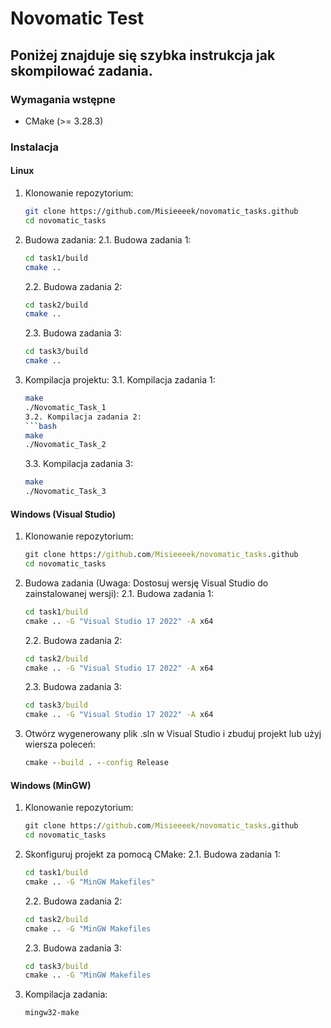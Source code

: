 # Novomatic Test

## Poniżej znajduje się szybka instrukcja jak skompilować zadania.

### Wymagania wstępne

- CMake (>= 3.28.3)

### Instalacja

#### Linux

1. Klonowanie repozytorium:
   ```bash
   git clone https://github.com/Misieeeek/novomatic_tasks.github
   cd novomatic_tasks
   ```
2. Budowa zadania:
   2.1. Budowa zadania 1:
   ```bash
   cd task1/build
   cmake ..
   ```
   2.2. Budowa zadania 2:
   ```bash
   cd task2/build
   cmake ..
   ```
   2.3. Budowa zadania 3:
   ```bash
   cd task3/build
   cmake ..
   ```
3. Kompilacja projektu:
   3.1. Kompilacja zadania 1:
   ````bash
   make
   ./Novomatic_Task_1
   3.2. Kompilacja zadania 2:
   ```bash
   make
   ./Novomatic_Task_2
   ````
   3.3. Kompilacja zadania 3:
   ```bash
   make
   ./Novomatic_Task_3
   ```

#### Windows (Visual Studio)

1. Klonowanie repozytorium:
   ```cmd
   git clone https://github.com/Misieeeek/novomatic_tasks.github
   cd novomatic_tasks
   ```
2. Budowa zadania (Uwaga: Dostosuj wersję Visual Studio do zainstalowanej wersji):
   2.1. Budowa zadania 1:
   ```cmd
   cd task1/build
   cmake .. -G "Visual Studio 17 2022" -A x64
   ```
   2.2. Budowa zadania 2:
   ```cmd
   cd task2/build
   cmake .. -G "Visual Studio 17 2022" -A x64
   ```
   2.3. Budowa zadania 3:
   ```cmd
   cd task3/build
   cmake .. -G "Visual Studio 17 2022" -A x64
   ```
3. Otwórz wygenerowany plik .sln w Visual Studio i zbuduj projekt lub użyj wiersza poleceń:
   ```cmd
   cmake --build . --config Release
   ```

#### Windows (MinGW)

1. Klonowanie repozytorium:
   ```cmd
   git clone https://github.com/Misieeeek/novomatic_tasks.github
   cd novomatic_tasks
   ```
2. Skonfiguruj projekt za pomocą CMake:
   2.1. Budowa zadania 1:
   ```cmd
   cd task1/build
   cmake .. -G "MinGW Makefiles"
   ```
   2.2. Budowa zadania 2:
   ```cmd
   cd task2/build
   cmake .. -G "MinGW Makefiles
   ```
   2.3. Budowa zadania 3:
   ```cmd
   cd task3/build
   cmake .. -G "MinGW Makefiles
   ```
3. Kompilacja zadania:
   ```cmd
   mingw32-make
   ```
